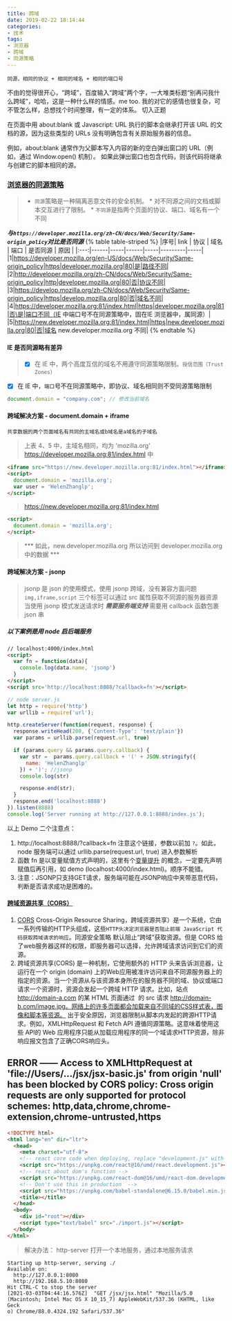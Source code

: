 ```yaml
---
title: 跨域
date: 2019-02-22 18:14:44
categories:
- 技术
tags:
- 浏览器
- 跨域
- 同源策略
---
```


`同源，相同的协议 + 相同的域名 + 相同的端口号`

不由的觉得很开心，“跨域”，百度输入“跨域”两个字，一大堆类标题“别再问我什么跨域”，哈哈，这是一种什么样的情感。me too.
我的对它的感情也很复杂，可不管怎么样，总想找个时间整理，有一定的体系。
切入正题

在页面中用 about:blank 或 Javascript: URL 执行的脚本会继承打开该 URL 的文档的源，因为这些类型的 URLs 没有明确包含有关原始服务器的信息。

例如，about:blank 通常作为父脚本写入内容的新的空白弹出窗口的 URL（例如，通过  Window.open()  机制）。 如果此弹出窗口也包含代码，则该代码将继承与创建它的脚本相同的源。

### [浏览器的同源策略](https://developer.mozilla.org/zh-CN/docs/Web/Security/Same-origin_policy)
> * `同源`策略是一种隔离恶意文件的安全机制。
  \* 对不同源之间的文档或脚本交互进行了限制。
  \* `不同源`是指两个页面的协议、端口、域名有一个不同

<!-- more -->

***与`https://developer.mozilla.org/zh-CN/docs/Web/Security/Same-origin_policy`对比是否同源***
{% table table-striped %}
|序号| link | 协议 | 域名 | 端口 | 是否同源 | 原因 |
|:---:|------|-----|------|-----|---------|-----|
|1|https://developer.mozilla.org/en-US/docs/Web/Security/Same-origin_policy|https|developer.mozilla.org|80|是|路径不同|
|2|http://developer.mozilla.org/zh-CN/docs/Web/Security/Same-origin_policy|http|developer.mozilla.org|80|否|协议不同|
|3|https://develop.mozilla.org/zh-CN/docs/Web/Security/Same-origin_policy|https|develop.mozilla.org|80|否|域名不同|
|4|https://developer.mozilla.org:81/index.html|https|developer.mozilla.org|81|否\是|端口不同（IE 中端口号不在同源策略中，固在IE 浏览器中，属同源）|
|5|https://new.developer.mozilla.org:81/index.html|https|new.developer.mozilla.org|80|否|域名 new.developer.mozilla.org 不同|
{% endtable %}

#### IE 是否同源略有差异
> - [x] 在 IE 中，两个高度互信的域名不用遵守同源策略限制。`授信范围（Trust Zones）`
- [x] 在 IE 中，`端口`号不在同源策略中，即协议、域名相同则不受同源策略限制

```Javascript
document.domain = "company.com"; // 修改当前域名
```

#### 跨域解决方案 - document.domain + iframe
`共享数据的两个页面域名有共同的主域名或b域名是a域名的子域名`
> 上表 4、5 中，主域名相同，均为 'mozilla.org'
  https://developer.mozilla.org:81/index.html 中
  ```html
  <iframe src="https://new.developer.mozilla.org:81/index.html"></iframe>
  <script>
    document.domain = 'mozilla.org';
    var user = 'HelenZhanglp';
  </script>
  ```
> https://new.developer.mozilla.org:81/index.html
  ```html
  <script>
    document.domain = 'mozilla.org';
  </script>
  ```
> *** 如此，new.developer.mozilla.org 所以访问到 developer.mozilla.org 中的数据 ***
#### 跨域解决方案 - jsonp
> jsonp 是 json 的使用模式，使用 jsonp 跨域，没有兼容方面问题
`img,iframe,script` 三个标签可以通过 src 属性获取不同源的服务器资源
当使用 jsonp 模式发送请求时 ***需要服务端支持*** 需要用 callback 函数包裹 json 串

##### 以下案例是用 node 启后端服务
```html
// localhost:4000/index.html
<script>
  var fn = function(data){
    console.log(data.name, 'jsonp')
  }
</script>
<script src='http://localhost:8888/?callback=fn'></script>
```
```javascript
// node server.js
let http = require('http')
var urllib = require('url');

http.createServer(function(request, response) {
  response.writeHead(200, {'Content-Type': 'text/plain'})
  var params = urllib.parse(request.url, true)

  if (params.query && params.query.callback) {
    var str =  params.query.callback + '(' + JSON.stringify({
      name: 'HelenZhanglp'
    }) + ')'; //jsonp
    console.log(str)

    response.end(str);
  }
  response.end('localhost:8888')
}).listen(8888)
console.log('Server running at http://127.0.0.1:8888/index.js');
```

以上 Demo 二个注意点：
1. http://localhost:8888/?callback=fn 注意这个链接，参数以前加 `?`。如此，node 服务端可以通过 urllib.parse(request.url, true) 进入参数解析
2. 函数 fn 是以变量赋值方式声明的，这里有个[变量提升]() 的概念，一定要先声明赋值后再引用，如 demo (localhost:4000/index.html)。顺序不能错。
3. 注意：JSONP只支持GET请求，服务端可能在JSONP响应中夹带恶意代码，判断是否请求成功是困难的。

#### [跨域资源共享（CORS）](https://developer.mozilla.org/zh-CN/docs/Web/HTTP/Access_control_CORS)
  1.  [CORS](https://developer.mozilla.org/zh-CN/docs/Glossary/CORS) Cross-Origin Resource Sharing，跨域资源共享）是一个系统，它由一系列传输的HTTP头组成，这些`HTTP头决定浏览器是否阻止前端 JavaScript 代码获取跨域请求的响应`。同源安全策略 默认阻止“跨域”获取资源。但是 CORS 给了web服务器这样的权限，即服务器可以选择，允许跨域请求访问到它们的资源。
  2.  跨域资源共享(CORS) 是一种机制，它使用额外的 HTTP 头来告诉浏览器，让运行在一个 origin (domain) 上的Web应用被准许访问来自不同源服务器上的指定的资源。当一个资源从与该资源本身所在的服务器不同的域、协议或端口请求一个资源时，资源会发起一个跨域 HTTP 请求。比如，站点 http://domain-a.com 的某 HTML 页面通过 <img> 的 src 请求 http://domain-b.com/image.jpg。网络上的许多页面都会加载来自不同域的CSS样式表，图像和脚本等资源。
  出于安全原因，浏览器限制从脚本内发起的跨源HTTP请求。例如，XMLHttpRequest 和 Fetch API 遵循同源策略。这意味着使用这些 API的 Web 应用程序只能从加载应用程序的同一个域请求HTTP资源，除非响应报文包含了正确CORS响应头。

## ERROR —— Access to XMLHttpRequest at 'file://Users/.../jsx/jsx-basic.js' from origin 'null' has been blocked by CORS policy: Cross origin requests are only supported for protocol schemes: http,data,chrome,chrome-extension,chrome-untrusted,https
```html
<!DOCTYPE html>
<html lang="en" dir="ltr">
  <head>
    <meta charset="utf-8">
    <!-- react core code when deploying, replace "development.js" with "production.min.js" -->
    <script src="https://unpkg.com/react@16/umd/react.development.js"></script>
    <!-- react about dom's function -->
    <script src="https://unpkg.com/react-dom@16/umd/react-dom.development.js"></script>
    <!-- Don't use this in production  -->
    <script src="https://unpkg.com/babel-standalone@6.15.0/babel.min.js"></script>
    <title></title>
  </head>
  <body>
    <div id="root"></div>
    <script type="text/babel" src="./import.js"></script>
  </body>
</html>
```
> 解决办法：
http-server 打开一个本地服务，通过本地服务请求
```
Starting up http-server, serving ./
Available on:
  http://127.0.0.1:8080
  http://192.168.5.10:8080
Hit CTRL-C to stop the server
[2021-03-03T04:44:16.576Z]  "GET /jsx/jsx.html" "Mozilla/5.0 (Macintosh; Intel Mac OS X 10_15_7) AppleWebKit/537.36 (KHTML, like Geck
o) Chrome/88.0.4324.192 Safari/537.36"
```
